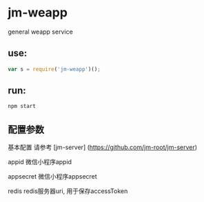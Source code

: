 # jm-weapp

general weapp service

## use:

```javascript
var s = require('jm-weapp')();
```

## run:

```javascript
npm start
```

## 配置参数

基本配置 请参考 [jm-server] (https://github.com/jm-root/jm-server)

appid 微信小程序appid

appsecret 微信小程序appsecret

redis redis服务器uri, 用于保存accessToken
